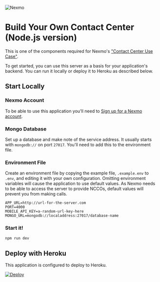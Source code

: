 ![Nexmo](app/assets/images/nexmo.png)

# Build Your Own Contact Center (Node.js version)

This is one of the components required for Nexmo's ["Contact Center Use Case"](https://developer.nexmo.com/client-sdk/in-app-voice/contact-center-overview).

To get started, you can use this server as a basis for your application's backend. You can run it locally or deploy it to Heroku as described below.

## Start Locally

### Nexmo Account

To be able to use this application you'll need to [Sign up for a Nexmo account](https://dashboard.nexmo.com/sign-up).

### Mongo Database

Set up a database and make note of the service address. It usually starts with `mongodb://` on port `27017`. You'll need to add this to the environment file.

### Environment File

Create an environment file by copying the example file, `.example.env` to `.env`, and editing it with your own configuration. Omitting environment variables will cause the application to use default values. As Nexmo needs to be able to access the server to provide NCCOs, default values will prevent you from making calls.

```
APP_URL=http://url-for-the-server.com
PORT=4000
MOBILE_API_KEY=a-random-url-key-here
MONGO_URL=mongodb://localaddress:27017/database-name
```

### Start it!

```js
npm run dev
```

## Deploy with Heroku

This application is configured to deploy to Heroku. 

[![Deploy](https://www.herokucdn.com/deploy/button.svg)](https://heroku.com/deploy)